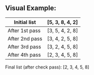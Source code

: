 ## Visual Example:

| Initial list      | [5, 3, 8, 4, 2]                                                    |
| ----------------- | ------------------------------------------------------------------ |
| After 1st pass | [3, 5, 4, 2, 8] |
| After 2nd pass | [3, 4, 2, 5, 8] |
| After 3rd pass | [3, 2, 4, 5, 8] |
| After 4th pass | [2, 3, 4, 5, 8]|


Final list (after check pass): [2, 3, 4, 5, 8]
